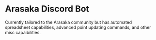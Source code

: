 # Arasaka Discord Bot

Currently tailored to the Arasaka community but has automated spreadsheet capabilities, advanced point updating commands, and other misc capaibilities. 

